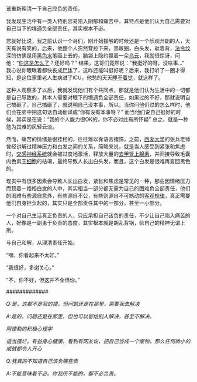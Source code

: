 该重新理清一下自己应负的责任。

我发现生活中有一类人特别容易陷入阴郁和痛苦中，其特点是他们认为自己需要对自己当下的境遇负全部责任，其实根本不必。

您就好比说，我之前认识一个哥们，刚开始接触的时候还是一个乐观开朗的人，天天有说有笑的，后来，他整个人突然耷拉下来，黑眼圈，白头发，驮着背，[法令纹](https://www.zhihu.com/search?q=%E6%B3%95%E4%BB%A4%E7%BA%B9&search_source=Entity&hybrid_search_source=Entity&hybrid_search_extra=%7B%22sourceType%22%3A%22answer%22%2C%22sourceId%22%3A2172506289%7D)深的仿佛是用[黑色水](https://www.zhihu.com/search?q=%E9%BB%91%E8%89%B2%E6%B0%B4&search_source=Entity&hybrid_search_source=Entity&hybrid_search_extra=%7B%22sourceType%22%3A%22answer%22%2C%22sourceId%22%3A2172506289%7D)笔画上去的，脑袋上隐约飘着一朵[乌云](https://www.zhihu.com/search?q=%E4%B9%8C%E4%BA%91&search_source=Entity&hybrid_search_source=Entity&hybrid_search_extra=%7B%22sourceType%22%3A%22answer%22%2C%22sourceId%22%3A2172506289%7D)，我就很惊讶，问他：“[你这是怎么了](https://www.zhihu.com/search?q=%E4%BD%A0%E8%BF%99%E6%98%AF%E6%80%8E%E4%B9%88%E4%BA%86&search_source=Entity&hybrid_search_source=Entity&hybrid_search_extra=%7B%22sourceType%22%3A%22answer%22%2C%22sourceId%22%3A2172506289%7D)？还好吗？” 结果，这哥们竟然说：“我挺好的呀，没啥事...” 我心说你眼瞅着都快丧成[尸体](https://www.zhihu.com/search?q=%E5%B0%B8%E4%BD%93&search_source=Entity&hybrid_search_source=Entity&hybrid_search_extra=%7B%22sourceType%22%3A%22answer%22%2C%22sourceId%22%3A2172506289%7D)了，这咋还能叫挺好呢？后来，我打听了一圈才得知，是这位家里老人生病进了ICU，他愁的天天[睡不着觉](https://www.zhihu.com/search?q=%E7%9D%A1%E4%B8%8D%E7%9D%80%E8%A7%89&search_source=Entity&hybrid_search_source=Entity&hybrid_search_extra=%7B%22sourceType%22%3A%22answer%22%2C%22sourceId%22%3A2172506289%7D)，就这样了。

这种人观察多了以后，我就发现他们有个共同点，那就是他们认为生活中的一切都是自己导致的，其本人需要对眼下的境遇负全部责任，如果过的不好，那就说明自己搞砸了，自己搞砸了，就说明自己没本事，所以，当你问他们过的怎么样时，他们会在脑中把这句话自动翻译成“你有没有本事呀？” 而当他们说自己挺好的时候，其实是在说：“我的个人能力很OK的，你不必对此有所怀疑” 总之，就是一种勉为其难的风轻云淡。

然而，痛苦的情绪是很挂相的，往往难以靠语言掩饰，之前，[西湖大学](https://www.zhihu.com/search?q=%E8%A5%BF%E6%B9%96%E5%A4%A7%E5%AD%A6&search_source=Entity&hybrid_search_source=Entity&hybrid_search_extra=%7B%22sourceType%22%3A%22answer%22%2C%22sourceId%22%3A2172506289%7D)的张兵老师曾经讲解过精神压力和白发之间的关系，简略来说，就是当人感受到紧张和焦虑时，[交感神经系统](https://www.zhihu.com/search?q=%E4%BA%A4%E6%84%9F%E7%A5%9E%E7%BB%8F%E7%B3%BB%E7%BB%9F&search_source=Entity&hybrid_search_source=Entity&hybrid_search_extra=%7B%22sourceType%22%3A%22answer%22%2C%22sourceId%22%3A2172506289%7D)就会被过度地激活，释放大量的[去甲肾上腺素](https://www.zhihu.com/search?q=%E5%8E%BB%E7%94%B2%E8%82%BE%E4%B8%8A%E8%85%BA%E7%B4%A0&search_source=Entity&hybrid_search_source=Entity&hybrid_search_extra=%7B%22sourceType%22%3A%22answer%22%2C%22sourceId%22%3A2172506289%7D)，并间接导致毛囊内色素[干细胞](https://www.zhihu.com/search?q=%E5%B9%B2%E7%BB%86%E8%83%9E&search_source=Entity&hybrid_search_source=Entity&hybrid_search_extra=%7B%22sourceType%22%3A%22answer%22%2C%22sourceId%22%3A2172506289%7D)的枯竭，最终导致人长出白头发，而且，这个白发是很难再变回黑色的。

现实中有很多因素会导致人长出白发，紧张和焦虑是常见的一种，那些因情绪压力而顶着一绺绺白发的人中，其实相当一部分都无需为自己的困难负全部责任，他们的困难有些源自意外，有些源自不公，有些则源自不可撼动的[客观规律](https://www.zhihu.com/search?q=%E5%AE%A2%E8%A7%82%E8%A7%84%E5%BE%8B&search_source=Entity&hybrid_search_source=Entity&hybrid_search_extra=%7B%22sourceType%22%3A%22answer%22%2C%22sourceId%22%3A2172506289%7D)，真正需要他们自身担负起的，其实只是全部责任其中的一部分，甚至一小部分。

一个对自己生活真正负责的人，只应承担自己该负的责任，不少让自己陷入痛苦的人，好像是一副勇于负责的态度，其实根本就是胡乱背锅，给自己的精神无谓上刑。

与自己和解，从理清责任开始。

“嘿，你看起来不太好。”

“我很好，多谢关心。”

“不，你不好，但这并不全怪你。”



#############

*Q:是，这都不是我的错，但问题还是在那里，需要我去解决*

*A:是的，问题还是在那里，但也可以留给别人解决，甚至不解决。*



*阿德勒的积极心理学*



*适当摆烂，有益身心健康。看到有网友说，把自己当成一个废物，那么任何微小的成就都令人开心*



*Q:我真的不知道自己该负哪些责*

*A:不能意味着不必。你我所不能的，都不必负责。*